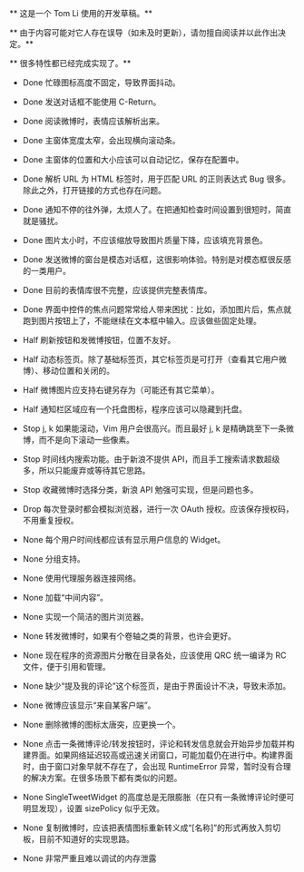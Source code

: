 ** 这是一个 Tom Li 使用的开发草稿。**

** 由于内容可能对它人存在误导（如未及时更新），请勿擅自阅读并以此作出决定。**

** 很多特性都已经完成实现了。**

* Done 忙碌图标高度不固定，导致界面抖动。
* Done 发送对话框不能使用 C-Return。
* Done 阅读微博时，表情应该解析出来。
* Done 主窗体宽度太窄，会出现横向滚动条。
* Done 主窗体的位置和大小应该可以自动记忆，保存在配置中。
* Done 解析 URL 为 HTML 标签时，用于匹配 URL 的正则表达式 Bug 很多。除此之外，打开链接的方式也存在问题。
* Done 通知不停的往外弹，太烦人了。在把通知检查时间设置到很短时，简直就是骚扰。
* Done 图片太小时，不应该缩放导致图片质量下降，应该填充背景色。
* Done 发送微博的窗台是模态对话框，这很影响体验。特别是对模态框很反感的一类用户。
* Done 目前的表情库很不完整，应该提供完整表情库。
* Done 界面中控件的焦点问题常常给人带来困扰：比如，添加图片后，焦点就跑到图片按钮上了，不能继续在文本框中输入。应该做些固定处理。

* Half 刷新按钮和发微博按钮，位置不友好。
* Half 动态标签页。除了基础标签页，其它标签页是可打开（查看其它用户微博）、移动位置和关闭的。
* Half 微博图片应支持右键另存为（可能还有其它菜单）。
* Half 通知栏区域应有一个托盘图标，程序应该可以隐藏到托盘。

* Stop j, k 如果能滚动，Vim 用户会很高兴。而且最好 j, k 是精确跳至下一条微博，而不是向下滚动一些像素。
* Stop 时间线内搜索功能。由于新浪不提供 API，而且手工搜索请求数超级多，所以只能废弃或等待其它思路。
* Stop 收藏微博时选择分类，新浪 API 勉强可实现，但是问题也多。

* Drop 每次登录时都会模拟浏览器，进行一次 OAuth 授权。应该保存授权码，不用重复授权。

* None 每个用户时间线都应该有显示用户信息的 Widget。
* None 分组支持。
* None 使用代理服务器连接网络。
* None 加载“中间内容”。
* None 实现一个简洁的图片浏览器。
* None 转发微博时，如果有个卷轴之类的背景，也许会更好。
* None 现在程序的资源图片分散在目录各处，应该使用 QRC 统一编译为 RC 文件，便于引用和管理。
* None 缺少“提及我的评论”这个标签页，是由于界面设计不决，导致未添加。
* None 微博应该显示“来自某客户端”。
* None 删除微博的图标太唐突，应更换一个。
* None 点击一条微博评论/转发按钮时，评论和转发信息就会开始异步加载并构建界面。如果网络延迟较高或迅速关闭窗口，可能加载仍在进行中。构建界面时，由于窗口对象早就不存在了，会出现 RuntimeError 异常，暂时没有合理的解决方案。在很多场景下都有类似的问题。
* None SingleTweetWidget 的高度总是无限膨胀（在只有一条微博评论时便可明显发现），设置 sizePolicy 似乎无效。
* None 复制微博时，应该把表情图标重新转义成“[名称]”的形式再放入剪切板，目前不知道好的实现思路。
* None 非常严重且难以调试的内存泄露

